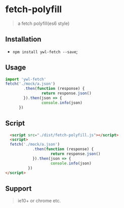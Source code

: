 # fetch-polyfill
> a fetch polyfill(es6 style)


## Installation
* `npm install ywl-fetch --save`;

## Usage
```javascript
import 'ywl-fetch'
fetch('./mock/a.json')
        .then(function (response) {
                return response.json()
        }).then(json => {
                console.info(json)
      })
```

## Script
```html
  <script src="./dist/fetch-polyfill.js"></script>
  <script>
  fetch('./mock/a.json')
            .then(function (response) {
                    return response.json()
            }).then(json => {
                    console.info(json)
          })
</script>
```

## Support
> ie10+ or chrome etc.

